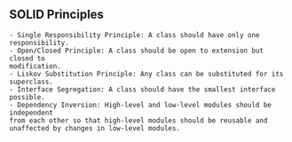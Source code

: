 ## SOLID Principles
    - Single Responsibility Principle: A class should have only one responsibility.
    - Open/Closed Principle: A class should be open to extension but closed to
    modification.
    - Liskov Substitution Principle: Any class can be substituted for its superclass.
    - Interface Segregation: A class should have the smallest interface possible.
    - Dependency Inversion: High-level and low-level modules should be independent
    from each other so that high-level modules should be reusable and unaffected by changes in low-level modules.
    
